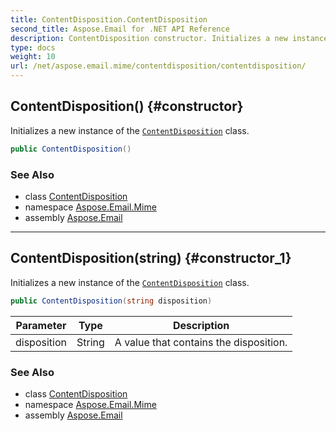 ```yaml
---
title: ContentDisposition.ContentDisposition
second_title: Aspose.Email for .NET API Reference
description: ContentDisposition constructor. Initializes a new instance of the ContentDisposition class
type: docs
weight: 10
url: /net/aspose.email.mime/contentdisposition/contentdisposition/
---
```

## ContentDisposition() {#constructor}

Initializes a new instance of the [`ContentDisposition`](../) class.

```csharp
public ContentDisposition()
```

### See Also

* class [ContentDisposition](../)
* namespace [Aspose.Email.Mime](../../contentdisposition/)
* assembly [Aspose.Email](../../../)

---

## ContentDisposition(string) {#constructor_1}

Initializes a new instance of the [`ContentDisposition`](../) class.

```csharp
public ContentDisposition(string disposition)
```

| Parameter | Type | Description |
| --- | --- | --- |
| disposition | String | A value that contains the disposition. |

### See Also

* class [ContentDisposition](../)
* namespace [Aspose.Email.Mime](../../contentdisposition/)
* assembly [Aspose.Email](../../../)



